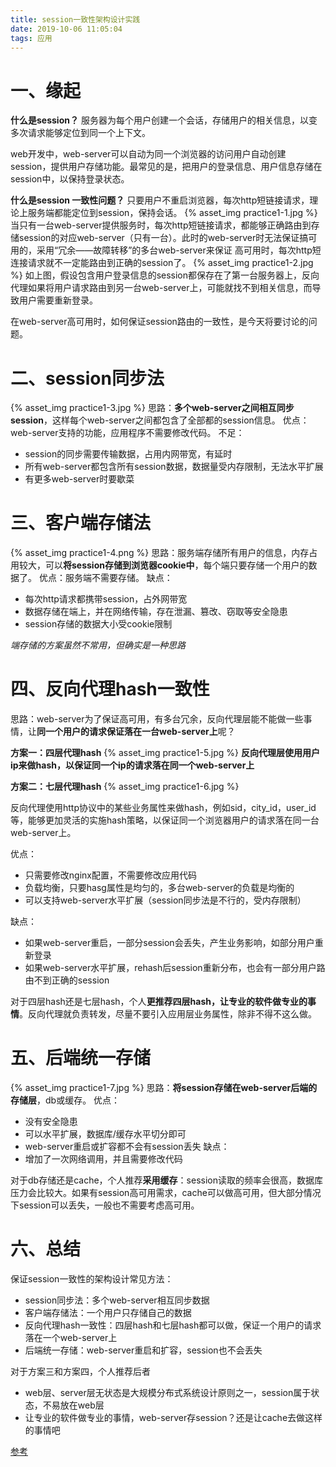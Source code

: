 ```yaml
---
title: session一致性架构设计实践
date: 2019-10-06 11:05:04
tags: 应用
---
```


# 一、缘起
**什么是session？**
服务器为每个用户创建一个会话，存储用户的相关信息，以变多次请求能够定位到同一个上下文。

web开发中，web-server可以自动为同一个浏览器的访问用户自动创建session，提供用户存储功能。最常见的是，把用户的登录信息、用户信息存储在session中，以保持登录状态。

**什么是session 一致性问题？**
只要用户不重启浏览器，每次http短链接请求，理论上服务端都能定位到session，保持会话。
{% asset_img practice1-1.jpg %}
当只有一台web-server提供服务时，每次http短链接请求，都能够正确路由到存储session的对应web-server（只有一台）。此时的web-server时无法保证搞可用的，采用“冗余——故障转移”的多台web-server来保证
高可用时，每次http短连接请求就不一定能路由到正确的session了。
{% asset_img practice1-2.jpg %}
如上图，假设包含用户登录信息的session都保存在了第一台服务器上，反向代理如果将用户请求路由到另一台web-server上，可能就找不到相关信息，而导致用户需要重新登录。

在web-server高可用时，如何保证session路由的一致性，是今天将要讨论的问题。

# 二、session同步法
{% asset_img practice1-3.jpg %}
思路：**多个web-server之间相互同步session**，这样每个web-server之间都包含了全部都的session信息。
优点：web-server支持的功能，应用程序不需要修改代码。
不足：
+ session的同步需要传输数据，占用内网带宽，有延时
+ 所有web-server都包含所有session数据，数据量受内存限制，无法水平扩展
+ 有更多web-server时要歇菜

# 三、客户端存储法
{% asset_img practice1-4.png %}
思路：服务端存储所有用户的信息，内存占用较大，可以**将session存储到浏览器cookie中**，每个端只要存储一个用户的数据了。
优点：服务端不需要存储。
缺点：
+ 每次http请求都携带session，占外网带宽
+ 数据存储在端上，并在网络传输，存在泄漏、篡改、窃取等安全隐患
+ session存储的数据大小受cookie限制

*端存储的方案虽然不常用，但确实是一种思路*

# 四、反向代理hash一致性

思路：web-server为了保证高可用，有多台冗余，反向代理层能不能做一些事情，让**同一个用户的请求保证落在一台web-server上**呢？

**方案一：四层代理hash**
{% asset_img practice1-5.jpg %}
**反向代理层使用用户ip来做hash，以保证同一个ip的请求落在同一个web-server上**

**方案二：七层代理hash**
{% asset_img practice1-6.jpg %}

反向代理使用http协议中的某些业务属性来做hash，例如sid，city_id，user_id等，能够更加灵活的实施hash策略，以保证同一个浏览器用户的请求落在同一台web-server上。

优点：
+ 只需要修改nginx配置，不需要修改应用代码
+ 负载均衡，只要hasg属性是均匀的，多台web-server的负载是均衡的
+ 可以支持web-server水平扩展（session同步法是不行的，受内存限制）

缺点：
+ 如果web-server重启，一部分session会丢失，产生业务影响，如部分用户重新登录
+ 如果web-server水平扩展，rehash后session重新分布，也会有一部分用户路由不到正确的session

对于四层hash还是七层hash，个人**更推荐四层hash，让专业的软件做专业的事情**。反向代理就负责转发，尽量不要引入应用层业务属性，除非不得不这么做。

# 五、后端统一存储
{% asset_img practice1-7.jpg %}
思路：**将session存储在web-server后端的存储层**，db或缓存。
优点：
+ 没有安全隐患
+ 可以水平扩展，数据库/缓存水平切分即可
+ web-server重启或扩容都不会有session丢失
缺点：
+ 增加了一次网络调用，并且需要修改代码

对于db存储还是cache，个人推荐**采用缓存**：session读取的频率会很高，数据库压力会比较大。如果有session高可用需求，cache可以做高可用，但大部分情况下session可以丢失，一般也不需要考虑高可用。

# 六、总结

保证session一致性的架构设计常见方法：
+ session同步法：多个web-server相互同步数据
+ 客户端存储法：一个用户只存储自己的数据
+ 反向代理hash一致性：四层hash和七层hash都可以做，保证一个用户的请求落在一个web-server上
+ 后端统一存储：web-server重启和扩容，session也不会丢失

对于方案三和方案四，个人推荐后者
+ web层、server层无状态是大规模分布式系统设计原则之一，session属于状态，不易放在web层
+ 让专业的软件做专业的事情，web-server存session？还是让cache去做这样的事情吧


[参考](http://mp.weixin.qq.com/s?__biz=MjM5ODYxMDA5OQ==&mid=2651960128&idx=1&sn=8e0e409b10ab9db549432af461385314&chksm=bd2d069c8a5a8f8ab5cdee602d4062bbdbb25da290668515d36682afa854e374d2a5ff02004b&scene=21#wechat_redirect)